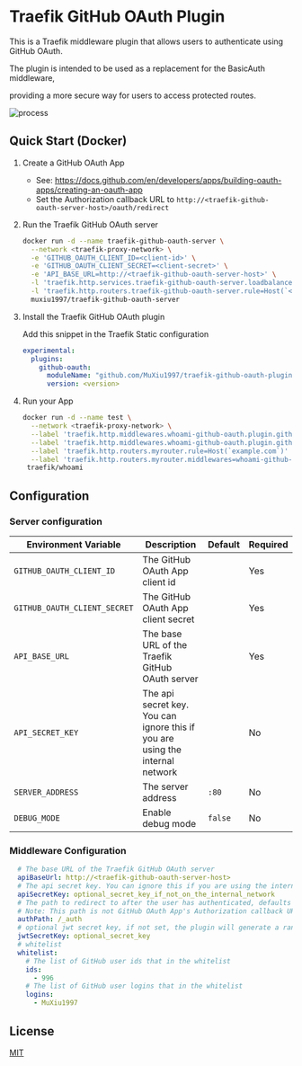 # Traefik GitHub OAuth Plugin

This is a Traefik middleware plugin that allows users to authenticate using GitHub OAuth.

The plugin is intended to be used as a replacement for the BasicAuth middleware,

providing a more secure way for users to access protected routes.

![process](https://user-images.githubusercontent.com/49554020/214670865-6930e4e6-effd-4bb6-85a0-1dff3d13716e.svg)

## Quick Start (Docker)

1. Create a GitHub OAuth App
    - See: https://docs.github.com/en/developers/apps/building-oauth-apps/creating-an-oauth-app
    - Set the Authorization callback URL to `http://<traefik-github-oauth-server-host>/oauth/redirect`

2. Run the Traefik GitHub OAuth server
   ``` sh
   docker run -d --name traefik-github-oauth-server \
     --network <traefik-proxy-network> \
     -e 'GITHUB_OAUTH_CLIENT_ID=<client-id>' \
     -e 'GITHUB_OAUTH_CLIENT_SECRET=<client-secret>' \
     -e 'API_BASE_URL=http://<traefik-github-oauth-server-host>' \
     -l 'traefik.http.services.traefik-github-oauth-server.loadbalancer.server.port=80' \
     -l 'traefik.http.routers.traefik-github-oauth-server.rule=Host(`<traefik-github-oauth-server-host>`)' \
     muxiu1997/traefik-github-oauth-server
   ```

3. Install the Traefik GitHub OAuth plugin

   Add this snippet in the Traefik Static configuration
   ```yaml
   experimental:
     plugins:
       github-oauth:
         moduleName: "github.com/MuXiu1997/traefik-github-oauth-plugin"
         version: <version>
   ```

4. Run your App
   ```sh
   docker run -d --name test \
     --network <traefik-proxy-network> \
     --label 'traefik.http.middlewares.whoami-github-oauth.plugin.github-oauth.apiBaseUrl=http://10.97.1.130:8088' \
     --label 'traefik.http.middlewares.whoami-github-oauth.plugin.github-oauth.whitelist.logins[0]=MuXiu1997' \
     --label 'traefik.http.routers.myrouter.rule=Host(`example.com`)' \
     --label 'traefik.http.routers.myrouter.middlewares=whoami-github-oauth' \
    traefik/whoami
   ```

## Configuration
### Server configuration
| Environment Variable | Description | Default | Required |
| --- | --- | --- | --- |
| `GITHUB_OAUTH_CLIENT_ID` | The GitHub OAuth App client id | | Yes |
| `GITHUB_OAUTH_CLIENT_SECRET` | The GitHub OAuth App client secret | | Yes |
| `API_BASE_URL` | The base URL of the Traefik GitHub OAuth server | | Yes |
| `API_SECRET_KEY` | The api secret key. You can ignore this if you are using the internal network | | No |
| `SERVER_ADDRESS` | The server address | `:80` | No |
| `DEBUG_MODE` | Enable debug mode | `false` | No |

### Middleware Configuration
```yaml
  # The base URL of the Traefik GitHub OAuth server
  apiBaseUrl: http://<traefik-github-oauth-server-host>
  # The api secret key. You can ignore this if you are using the internal network
  apiSecretKey: optional_secret_key_if_not_on_the_internal_network
  # The path to redirect to after the user has authenticated, defaults to /_auth
  # Note: This path is not GitHub OAuth App's Authorization callback URL
  authPath: /_auth
  # optional jwt secret key, if not set, the plugin will generate a random key
  jwtSecretKey: optional_secret_key
  # whitelist
  whitelist:
    # The list of GitHub user ids that in the whitelist
    ids:
      - 996
    # The list of GitHub user logins that in the whitelist
    logins:
      - MuXiu1997
```

## License

[MIT](./LICENSE)
